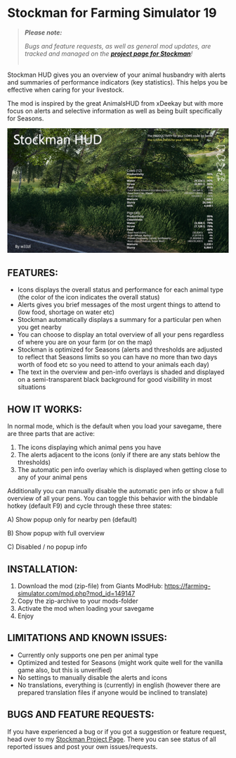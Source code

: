 # Stockman for Farming Simulator 19

> ***Please note:**<br>*
> 
> *Bugs and feature requests, as well as general mod updates, are tracked and managed on the
> **[project page for Stockman](https://go.xilent.se/fs19_stockman)**!*
> <br> <br>

Stockman HUD gives you an overview of your animal husbandry with alerts and summaries of performance indicators (key statistics). This helps you be effective when caring for your livestock.

The mod is inspired by the great AnimalsHUD from xDeekay but with more focus on alerts and selective information as well as being built specifically for Seasons.

![](./images/stockman_cover_alerts_info.jpg)


## FEATURES: 

* Icons displays the overall status and performance for each animal type (the color of the icon indicates the overall status)
* Alerts gives you brief messages of the most urgent things to attend to (low food, shortage on water etc)
* Stockman automatically displays a summary for a particular pen when you get nearby
* You can choose to display an total overview of all your pens regardless of where you are on your farm (or on the map)
* Stockman is optimized for Seasons (alerts and thresholds are adjusted to reflect that Seasons limits so you can have no more than two days worth of food etc so you need to attend to your animals each day)
* The text in the overview and pen-info overlays is shaded and displayed on a semi-transparent black background for good visibillity in most situations


## HOW IT WORKS: 
In normal mode, which is the default when you load your savegame, there are three parts that are active:
1) The icons displaying which animal pens you have
2) The alerts adjacent to the icons (only if there are any stats behlow the thresholds)
3) The automatic pen info overlay which is displayed when getting close to any of your animal pens

Additionally you can manually disable the automatic pen info or show a full overview of all your pens. You can toggle this behavior with the bindable hotkey (default F9) and cycle through these three states:

A) Show popup only for nearby pen (default) 

B) Show popup with full overview

C) Disabled / no popup info


## INSTALLATION: 
1. Download the mod (zip-file) from Giants ModHub: https://farming-simulator.com/mod.php?mod_id=149147
2. Copy the zip-archive to your mods-folder
3. Activate the mod when loading your savegame
4. Enjoy


## LIMITATIONS AND KNOWN ISSUES: 
* Currently only supports one pen per animal type
* Optimized and tested for Seasons (might work quite well for the vanilla game also, but this is unverified)
* No settings to manually disable the alerts and icons
* No translations, everything is (currently) in english (however there are prepared translation files if anyone would be inclined to translate) 

## BUGS AND FEATURE REQUESTS:
If you have experienced a bug or if you got a suggestion or feature request, head over to my [Stockman Project Page]( https://mikaelleven.myjetbrains.com/youtrack/projects/164c8cbe-c2da-47bb-834b-9ee770fadc11). There you can see status of all reported issues and post your own issues/requests.
